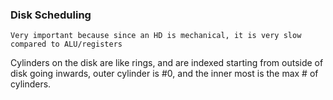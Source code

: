 ### Disk Scheduling
	Very important because since an HD is mechanical, it is very slow compared to ALU/registers

Cylinders on the disk are like rings, and are indexed starting from outside of disk going inwards, outer cylinder is #0, and the inner most is the max # of cylinders. 